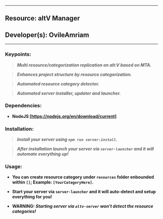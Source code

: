 ***
## Resource: altV Manager
## Developer(s): OvileAmriam
***

### Keypoints:
  > ***Multi resource/categorization replication on alt:V based on MTA.***

  > ***Enhances project structure by resource categorization.***

  > ***Automated resource category detector.***

  > ***Automated server installer, updater and launcher.***

### Dependencies:
  - **NodeJS [https://nodejs.org/en/download/current]**

### Installation:
  > ***Install your server using `npm run server:install`.***

  > ***After installation launch your server via `server-launcher` and it will automate everything up!***

### Usage:
  - **You can create resource category under `resources` folder enbounded within `[]`; Example: `[YourCategoryHere]`.**
  
  - **Start your server via `server-launcher` and it will auto-detect and setup everything for you!**

  - **WARNING: _Starting server via `altv-server` won't detect the resource categories!_**
